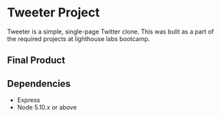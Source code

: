 # Tweeter Project

Tweeter is a simple, single-page Twitter clone. This was bulit as a part of the required projects at lighthouse labs bootcamp.

## Final Product



## Dependencies

- Express
- Node 5.10.x or above
